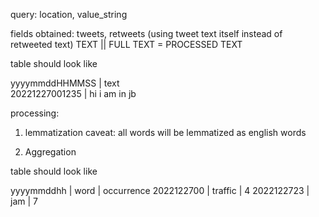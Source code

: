 query:
location, value_string

fields obtained:
tweets, retweets (using tweet text itself instead of retweeted text)
TEXT || FULL TEXT = PROCESSED TEXT

table should look like

yyyymmddHHMMSS | text  
20221227001235 | hi i am in jb

processing:

1. lemmatization
   caveat: all words will be lemmatized as english words

2. Aggregation

table should look like

yyyymmddhh | word | occurrence
2022122700 | traffic | 4
2022122723 | jam | 7
